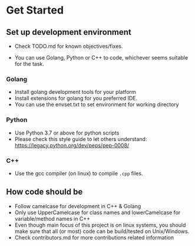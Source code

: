 # Get Started

## Set up development environment

- Check TODO.md for known objectives/fixes.

- You can use Golang, Python or C++ to code, whichever seems suitable for the task.

### Golang

- Install golang development tools for your platform
- Install extensions for golang for you preferred IDE.
- You can use the envset.txt to set environment for working directory

### Python

- Use Python 3.7 or above for python scripts
- Please check this style guide to let others understand: https://legacy.python.org/dev/peps/pep-0008/

### C++

- Use the gcc compiler (on linux) to compile `.cpp` files.

## How code should be

- Follow camelcase for development in C++ & Golang
- Only use UpperCamelcase for class names and lowerCamelcase for variable/method names in C++
- Even though main focus of this project is on linux systems, you should make sure that all (or most) code can be build/tested on Unix/Windows.
- Check contributors.md for more contributions related information
